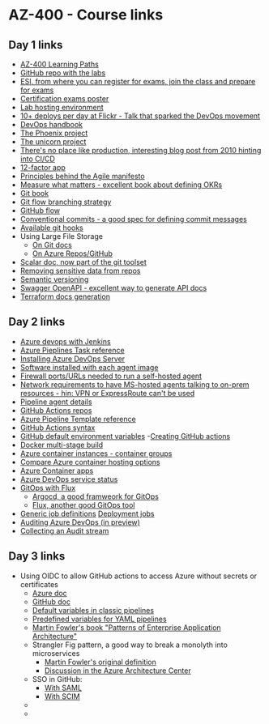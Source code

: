 # AZ-400 - Course links

## Day 1 links

- [AZ-400 Learning Paths](https://aka.ms/CourseAZ-400)
- [GitHub repo with the labs](https://microsoftlearning.github.io/AZ400-DesigningandImplementingMicrosoftDevOpsSolutions/)
- [ESI, from where you can register for exams, join the class and prepare for exams](https://esi.microsoft.com)
- [Certification exams poster](https://aka.ms/TrainCertPoster)
- [Lab hosting environment](https://esi.learnondemand.net/)
- [10+ deploys per day at Flickr - Talk that sparked the DevOps movement](https://www.youtube.com/watch?v=LdOe18KhtT4)
- [DevOps handbook](https://www.amazon.com/DevOps-Handbook-Second-World-Class-Organizations/dp/B09L56CT6N)
- [The Phoenix project](https://www.amazon.com/The-Phoenix-Project-audiobook/dp/B00VATFAMI)
- [The unicorn project](https://www.amazon.com/dp/B0812C82T9?plink=NwPSkdwySXbn2OIL)
- [There's no place like production, interesting blog post from 2010 hinting into CI/CD](https://imwrightshardcode.com/2010/12/theres-no-place-like-production/)
- [12-factor app](https://12factor.net/)
- [Principles behind the Agile manifesto](https://agilemanifesto.org/principles.html)
- [Measure what matters - excellent book about defining OKRs](https://www.amazon.com/Measure-What-Matters-Google-Foundation/dp/0525536221/)
- [Git book](https://git-scm.com/book/en/v2)
- [Git flow branching strategy](https://nvie.com/posts/a-successful-git-branching-model/)
- [GitHub flow](https://docs.github.com/en/get-started/using-github/github-flow)
- [Conventional commits - a good spec for defining commit messages](https://www.conventionalcommits.org/)
- [Available git hooks](https://git-scm.com/book/en/v2/Customizing-Git-Git-Hooks)
- Using Large File Storage
  - [On Git docs](https://git-lfs.com/)
  - [On Azure Repos/GitHub](https://learn.microsoft.com/en-us/azure/devops/repos/git/manage-large-files?view=azure-devops)
- [Scalar doc, now part of the git toolset](https://git-scm.com/docs/git)
- [Removing sensitive data from repos](https://docs.github.com/en/enterprise-cloud@latest/authentication/keeping-your-account-and-data-secure/removing-sensitive-data-from-a-repository)
- [Semantic versioning](https://semver.org/)
- [Swagger OpenAPI - excellent way to generate API docs](https://swagger.io/solutions/api-documentation/)
- [Terraform docs generation](https://github.com/terraform-docs/terraform-docs)

## Day 2 links
- [Azure devops with Jenkins](https://learn.microsoft.com/en-us/azure/devops/service-hooks/services/jenkins?view=azure-devops)
- [Azure Pieplines Task reference](https://learn.microsoft.com/en-us/azure/devops/pipelines/tasks/reference/?view=azure-pipelines)
- [Installing Azure DevOps Server](https://learn.microsoft.com/en-us/azure/devops/server/install/get-started?view=azure-devops-2022)
- [Software installed with each agent image](https://learn.microsoft.com/en-us/azure/devops/pipelines/agents/hosted?view=azure-devops&tabs=yaml)
- [Firewall ports/URLs needed to run a self-hosted agent](https://learn.microsoft.com/en-us/azure/devops/pipelines/agents/linux-agent?view=azure-devops#im-running-a-firewall-and-my-code-is-in-azure-repos-what-urls-does-the-agent-need-to-communicate-with)
- [Network requirements to have MS-hosted agents talking to on-prem resources - hin: VPN or ExpressRoute can't be used](https://learn.microsoft.com/en-us/azure/devops/pipelines/agents/hosted?view=azure-devops&tabs=yaml#networking)
- [Pipeline agent details](https://learn.microsoft.com/en-us/azure/devops/pipelines/agents/agents?view=azure-devops&tabs=yaml%2Cbrowser)
- [GitHub Actions repos](https://github.com/actions)
- [Azure Pipeline Template reference](https://learn.microsoft.com/en-us/azure/devops/pipelines/process/templates?view=azure-devops&pivots=templates-includes)
- [GitHub Actions syntax](https://docs.github.com/en/actions/using-workflows/workflow-syntax-for-github-actions)
- [GitHub default environment variables](https://docs.github.com/en/actions/learn-github-actions/variables#default-environment-variables)
-[Creating GitHub actions](https://docs.github.com/en/actions/creating-actions)
- [Docker multi-stage build](https://docs.docker.com/build/building/multi-stage/)
- [Azure container instances - container groups](https://learn.microsoft.com/en-us/azure/container-instances/container-instances-container-groups)
- [Compare Azure container hosting options](https://learn.microsoft.com/en-us/azure/container-apps/compare-options)
- [Azure Container apps](https://learn.microsoft.com/en-us/azure/container-apps/overview)
- [Azure DevOps service status](https://status.dev.azure.com/_history)
- [GitOps with Flux](https://learn.microsoft.com/en-us/azure/azure-arc/kubernetes/tutorial-gitops-flux2-ci-cd)
  - [Argocd, a good framweork for GitOps](https://argo-cd.readthedocs.io/en/stable/)
  - [Flux, another good GitOps tool](https://github.com/fluxcd/flux2)
- [Generic job definitions](https://learn.microsoft.com/en-us/azure/devops/pipelines/process/phases?view=azure-devops&tabs=yaml#types-of-jobs)
  [Deployment jobs](https://learn.microsoft.com/en-us/azure/devops/pipelines/process/phases?view=azure-devops&tabs=yaml#types-of-jobs)
- [Auditing Azure DevOps (in preview)](https://learn.microsoft.com/en-us/azure/devops/organizations/audit/azure-devops-auditing?view=azure-devops&tabs=preview-page)
- [Collecting an Audit stream](https://learn.microsoft.com/en-us/azure/devops/organizations/audit/auditing-streaming?view=azure-devops)

## Day 3 links
- Using OIDC to allow GitHub actions to access Azure without secrets or certificates
  - [Azure doc](https://learn.microsoft.com/en-us/azure/developer/github/connect-from-azure?tabs=azure-portal%2Clinux)
  - [GitHub doc](https://docs.github.com/en/actions/deployment/security-hardening-your-deployments/configuring-openid-connect-in-azure)
  - [Default variables in classic pipelines](https://learn.microsoft.com/en-us/azure/devops/pipelines/release/variables?view=azure-devops&tabs=batch)
  - [Predefined variables for YAML pipelines](https://learn.microsoft.com/en-us/azure/devops/pipelines/build/variables?view=azure-devops&tabs=yaml)
  - [Martin Fowler's book "Patterns of Enterprise Application Architecture"](https://martinfowler.com/books/eaa.html)
  - Strangler Fig pattern, a good way to break a monolyth into microservices
    - [Martin Fowler's original definition](https://martinfowler.com/bliki/StranglerFigApplication.html)
    - [Discussion in the Azure Architecture Center](https://learn.microsoft.com/en-us/azure/architecture/patterns/strangler-fig)
   - SSO in GitHub:
     - [With SAML](https://docs.github.com/en/enterprise-cloud@latest/admin/identity-and-access-management/using-saml-for-enterprise-iam/configuring-saml-single-sign-on-for-your-enterprise)
     - [With SCIM](https://docs.github.com/en/enterprise-cloud@latest/organizations/managing-saml-single-sign-on-for-your-organization/about-scim-for-organizations) 
    - 
  - 
